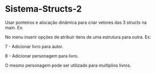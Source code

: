 # Sistema-Structs-2

Usar ponteiros e alocação dinâmica para criar vetores das 3 structs na main. Ex:

No menu inserir opções de atribuir itens de uma estrutura para outra. Ex:

7 - Adicionar livro para autor.

8 - Adicionar personagem para livro.

O mesmo personagem pode ser utilizado para multiplios livros.
